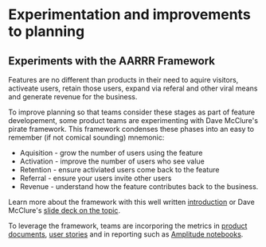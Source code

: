 # Experimentation and improvements to planning

## Experiments with the AARRR Framework

Features are no different than products in their need to aquire visitors, activeate users, retain those users, expand via referal and other viral means and generate revenue for the business.

To improve planning so that teams consider these stages as part of feature developement, some product teams are experimenting with Dave McClure's pirate framework. This framework condenses these phases into an easy to remember (if not comical sounding) mnemonic:

- Aquisition - grow the number of users using the feature
- Activation - improve the number of users who see value
- Retention - ensure activiated users come back to the feature
- Referral - ensure your users invite other users
- Revenue - understand how the feature contributes back to the business.

Learn more about the framework with this well written [introduction](https://medium.com/@ginoarendsz/an-introduction-to-the-aarrr-framework-b8570d6ae0d2) or Dave McClure's [slide deck on the topic](https://www.slideshare.net/dmc500hats/startup-metrics-for-pirates-long-version).

To leverage the framework, teams are incorporing the metrics in [product documents](https://docs.google.com/document/d/1-TIKwwQd2eQEH0PCuBhOitLcm31Pdx5NmCShVj6JqyU/edit#bookmark=id.gp24i8rlesx), [user stories](https://miro.com/app/board/o9J_ltNMJnI=/) and in reporting such as [Amplitude notebooks](https://analytics.amplitude.com/sourcegraph/notebook/h7td539?source=sidebar).

